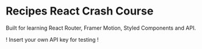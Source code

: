 # Recipes React Crash Course

Built for learning React Router, Framer Motion, Styled Components and API.

! Insert your own API key for testing !